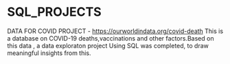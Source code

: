 # SQL_PROJECTS
DATA FOR COVID PROJECT - https://ourworldindata.org/covid-death This is a database on COVID-19 deaths,vaccinations and other factors.Based on this data , a data exploraton project Using SQL was completed, to draw meaningful insights from this.
